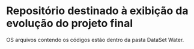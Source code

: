 # Repositório destinado à exibição da evolução do projeto final 
OS arquivos contendo os códigos estão dentro da pasta DataSet Water.
